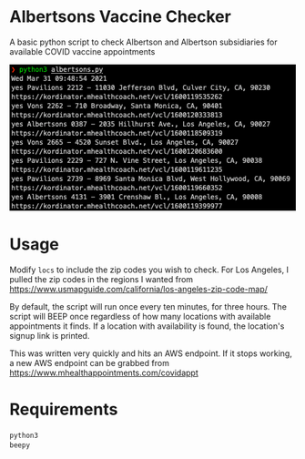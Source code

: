 # Albertsons Vaccine Checker
A basic python script to check Albertson and Albertson subsidiaries for available COVID vaccine appointments

![example of the script finding appointments](example_appointments.png)


# Usage
Modify `locs` to include the zip codes you wish to check. For Los Angeles, I pulled the zip codes in the regions I wanted from https://www.usmapguide.com/california/los-angeles-zip-code-map/

By default, the script will run once every ten minutes, for three hours. The script will BEEP once regardless of how many locations with available appointments it finds. If a location with availability is found, the location's signup link is printed. 

This was written very quickly and hits an AWS endpoint. If it stops working, a new AWS endpoint can be grabbed from https://www.mhealthappointments.com/covidappt

# Requirements
`python3`\
`beepy`
